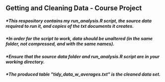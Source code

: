 ## Getting and Cleaning Data - Course Project
##### *This respository contains my run_analysis.R script, the source data required to run it, and copies of the txt documents it creates.  
##### *In order for the script to work, data should be unaltered (in the same folder, not compressed, and with the same names).
##### *Ensure that the source data folder and run_analysis.R script are in your working directory.
##### *The produced table "tidy_data_w_averages.txt" is the cleaned data set.
